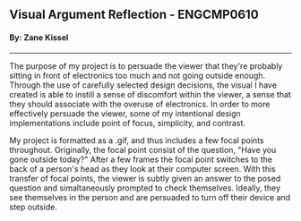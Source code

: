 <h2>Visual Argument Reflection - ENGCMP0610</h2>
<h4>By: Zane Kissel</h4>

<hr>

<p>
  The purpose of my project is to persuade the viewer that they're probably sitting in front of electronics too much and not going outside enough. 
  Through the use of carefully selected design decisions, the visual I have created is able to instill a sense of discomfort within the viewer, a sense that they should associate with the overuse of electronics.
  In order to more effectively persuade the viewer, some of my intentional design implementations include point of focus, simplicity, and contrast.
</p>

<p>
  My project is formatted as a .gif, and thus includes a few focal points throughout. Originally, the focal point consist of the question, "Have you gone outside today?"
  After a few frames the focal point switches to the back of a person's head as they look at their computer screen. With this transfer of focal points,
  the viewer is subtly given an answer to the posed question and simaltaneously prompted to check themselves. Ideally, they see themselves in the person and are persuaded to turn off their device and step outside.
</p>
  
<p>
  
</p>
